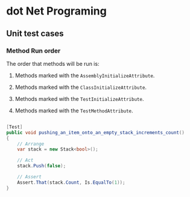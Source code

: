 # dot Net Programing

## Unit test cases

### Method Run order

The order that methods will be run is:

1. Methods marked with the `AssemblyInitializeAttribute`.

1. Methods marked with the `ClassInitializeAttribute`.

1. Methods marked with the `TestInitializeAttribute`.

1. Methods marked with the `TestMethodAttribute`.

```csharp

[Test] 
public void pushing_an_item_onto_an_empty_stack_increments_count() 
{ 
    // Arrange 
    var stack = new Stack<bool>();

    // Act 
    stack.Push(false);

    // Assert 
    Assert.That(stack.Count, Is.EqualTo(1));    
}

```
